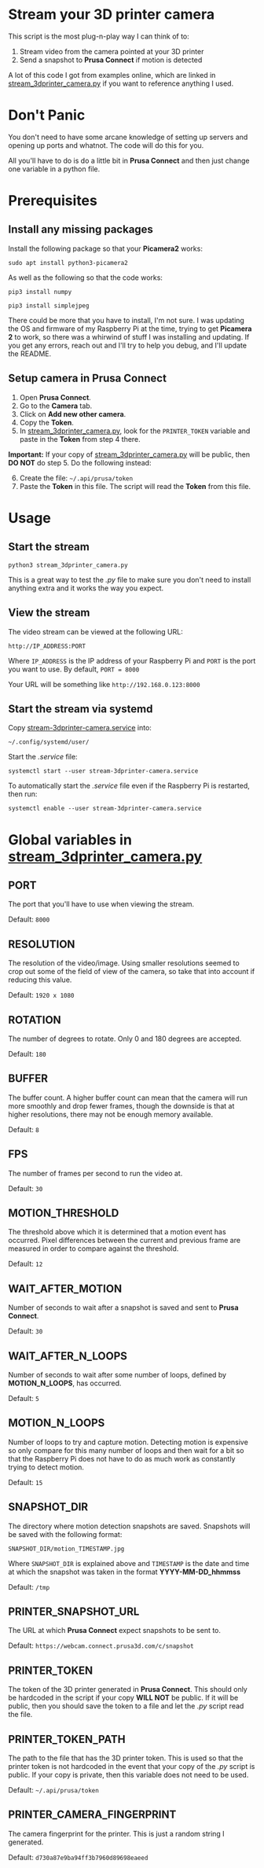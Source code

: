 # Stream your 3D printer camera

This script is the most plug-n-play way I can think of to:

1. Stream video from the camera pointed at your 3D printer
2. Send a snapshot to **Prusa Connect** if motion is detected

A lot of this code I got from examples online, which are linked in 
[stream_3dprinter_camera.py](stream_3dprinter_camera.py) if you want to
reference anything I used.

# Don't Panic

You don't need to have some arcane knowledge of setting up servers and opening
up ports and whatnot.  The code will do this for you.

All you'll have to do is do a little bit in **Prusa Connect** and then just
change one variable in a python file.

# Prerequisites

## Install any missing packages

Install the following package so that your **Picamera2** works:

```sudo apt install python3-picamera2```

As well as the following so that the code works:

```pip3 install numpy```

```pip3 install simplejpeg```

There could be more that you have to install, I'm not sure.  I was updating the
OS and firmware of my Raspberry Pi at the time, trying to get **Picamera 2** to
work, so there was a whirwind of stuff I was installing and updating.  If you
get any errors, reach out and I'll try to help you debug, and I'll update the
README.

## Setup camera in Prusa Connect

1. Open **Prusa Connect**.
2. Go to the **Camera** tab.
3. Click on **Add new other camera**.
4. Copy the **Token**.
5. In [stream_3dprinter_camera.py](stream_3dprinter_camera.py), look for the
   `PRINTER_TOKEN` variable and paste in the **Token** from step 4 there.

**Important:** If your copy of
[stream_3dprinter_camera.py](stream_3dprinter_camera.py) will be public, then
**DO NOT** do step 5.  Do the following instead:

6. Create the file: `~/.api/prusa/token`
7. Paste the **Token** in this file. The script will read the **Token** from
   this file.

# Usage

## Start the stream

`python3 stream_3dprinter_camera.py`

This is a great way to test the _.py_ file to make sure you don't need to
install anything extra and it works the way you expect.

## View the stream

The video stream can be viewed at the following URL:

```http://IP_ADDRESS:PORT```

Where `IP_ADDRESS` is the IP address of your Raspberry Pi and `PORT` is the
port you want to use.  By default, `PORT = 8000`

Your URL will be something like `http://192.168.0.123:8000`

## Start the stream via systemd

Copy [stream-3dprinter-camera.service](stream-3dprinter-camera.service) into:

`~/.config/systemd/user/`

Start the _.service_ file:

`systemctl start --user stream-3dprinter-camera.service`

To automatically start the _.service_ file even if the Raspberry Pi is
restarted, then run:

`systemctl enable --user stream-3dprinter-camera.service`

# Global variables in [stream_3dprinter_camera.py](stream_3dprinter_camera.py)

## PORT

The port that you'll have to use when viewing the stream.

Default: `8000`

## RESOLUTION

The resolution of the video/image. Using smaller resolutions seemed to crop out some of
the field of view of the camera, so take that into account if reducing this
value.

Default: `1920 x 1080`

## ROTATION

The number of degrees to rotate. Only 0 and 180 degrees are accepted.

Default: `180`

## BUFFER

The buffer count. A higher buffer count can mean that the camera will run more
smoothly and drop fewer frames, though the downside is that at higher
resolutions, there may not be enough memory available.

Default: `8`

## FPS

The number of frames per second to run the video at.

Default: `30`

## MOTION_THRESHOLD

The threshold above which it is determined that a motion event has occurred.
Pixel differences between the current and previous frame are measured in order
to compare against the threshold.

Default: `12`

## WAIT_AFTER_MOTION

Number of seconds to wait after a snapshot is saved and sent to **Prusa
Connect**.

Default: `30`

## WAIT_AFTER_N_LOOPS

Number of seconds to wait after some number of loops, defined by
**MOTION_N_LOOPS**, has occurred.

Default: `5`

## MOTION_N_LOOPS

Number of loops to try and capture motion. Detecting motion is expensive so
only compare for this many number of loops and then wait for a bit so that
the Raspberry Pi does not have to do as much work as constantly trying to
detect motion.

Default: `15`

## SNAPSHOT_DIR

The directory where motion detection snapshots are saved.  Snapshots will be saved
with the following format:

```SNAPSHOT_DIR/motion_TIMESTAMP.jpg```

Where `SNAPSHOT_DIR` is explained above and `TIMESTAMP` is the date and time at
which the snapshot was taken in the format **YYYY-MM-DD_hhmmss**

Default: `/tmp`

## PRINTER_SNAPSHOT_URL

The URL at which **Prusa Connect** expect snapshots to be sent to.

Default: `https://webcam.connect.prusa3d.com/c/snapshot`

## PRINTER_TOKEN

The token of the 3D printer generated in **Prusa Connect**.  This should only
be hardcoded in the script if your copy **WILL NOT** be public.  If it will be
public, then you should save the token to a file and let the _.py_ script read
the file.

## PRINTER_TOKEN_PATH

The path to the file that has the 3D printer token.  This is used so that the
printer token is not hardcoded in the event that your copy of the _.py_ script
is public.  If your copy is private, then this variable does not need to be
used.

Default: `~/.api/prusa/token`

## PRINTER_CAMERA_FINGERPRINT

The camera fingerprint for the printer. This is just a random string I
generated.

Default: `d730a87e9ba94ff3b7960d89698eaeed`

